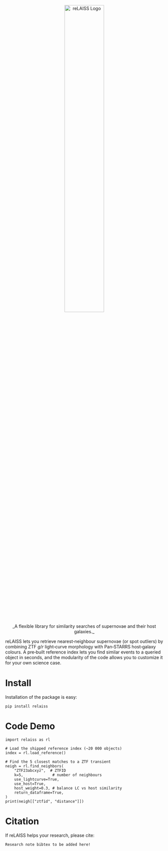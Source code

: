<p align="center">
  <img src="https://github.com/evan-reynolds/re-laiss/blob/main/static/reLAISS_logo.png" style="width: 50%;" alt="reLAISS Logo">
</p>

<p align="center">
  _A flexible library for similarity searches of supernovae and their host galaxies._
</p>

reLAISS lets you retrieve nearest‑neighbour supernovae (or spot outliers) by combining ZTF $g/r$ light‑curve morphology with Pan‑STARRS host‑galaxy colours. A pre‑built reference index lets you find similar events to a queried object in seconds, and the modularity of the code allows you to customize it for your own science case.

# Install

Installation of the package is easy: 

`pip install relaiss`


# Code Demo
```
import relaiss as rl

# Load the shipped reference index (~20 000 objects)
index = rl.load_reference()

# Find the 5 closest matches to a ZTF transient
neigh = rl.find_neighbors(
    "ZTF23abcxyz",  # ZTFID
    k=5,             # number of neighbours
    use_lightcurve=True,
    use_host=True,
    host_weight=0.3, # balance LC vs host similarity
    return_dataframe=True,
)
print(neigh[["ztfid", "distance"]])
```

# Citation

If reLAISS helps your research, please cite:

```
Research note bibtex to be added here!
```
